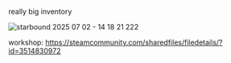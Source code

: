 really big inventory

![starbound 2025 07 02 - 14 18 21 222](https://github.com/user-attachments/assets/42589134-8313-4302-bb30-e8b8f05c6b43)


workshop: https://steamcommunity.com/sharedfiles/filedetails/?id=3514830972
